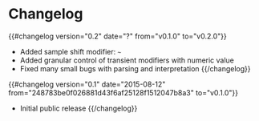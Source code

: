 # Changelog

{{#changelog version="0.2" date="?" from="v0.1.0" to="v0.2.0"}}
- Added sample shift modifier: ```~```
- Added granular control of transient modifiers with numeric value
- Fixed many small bugs with parsing and interpretation
{{/changelog}}

{{#changelog version="0.1" date="2015-08-12" from="248783be0f026881d43f6af25128f1512047b8a3" to="v0.1.0"}}
- Initial public release
{{/changelog}}
